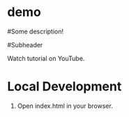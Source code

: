 # demo

#Some description!

#Subheader

Watch tutorial on YouTube.

# Local Development

1. Open index.html in your browser.
